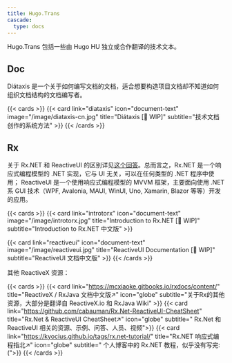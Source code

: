 ```yaml
---
title: Hugo.Trans
cascade:
  type: docs
---
```


Hugo.Trans 包括一些由 Hugo HU 独立或合作翻译的技术文本。

## Doc

Diátaxis 是一个关于如何编写文档的文档，适合想要构造项目文档却不知道如何组织文档结构的文档编写者。

{{< cards >}}
  {{< card
  link="diataxis"
  icon="document-text"
  image="/image/diataxis-cn.jpg"
  title="Diátaxis [🚧 WIP]"
  subtitle="技术文档创作的系统方法" >}}
{{< /cards >}}

## Rx

关于 Rx.NET 和 ReactiveUI 的区别详见[这个回答](https://stackoverflow.com/questions/34727584/reactiveui-rxui-vs-reactive-extensions)。总而言之，Rx.NET 是一个响应式编程模型的 .NET 实现，它与 UI 无关，可以在任何类型的 .NET 程序中使用； ReactiveUI 是一个使用响应式编程模型的 MVVM 框架，主要面向使用 .NET 系 GUI 技术（WPF, Avalonia, MAUI, WinUI, Uno, Xamarin, Blazor 等等）开发的应用。

{{< cards >}}
  {{< card
  link="introtorx"
  icon="document-text"
  image="/image/introtorx.jpg"
  title="Introduction to Rx.NET [🚧 WIP]"
  subtitle="Introduction to Rx.NET 中文版" >}}

  {{< card
  link="reactiveui"
  icon="document-text"
  image="/image/reactiveui.jpg"
  title="ReactiveUI Documentation [🚧 WIP]"
  subtitle="ReactiveUI 文档中文版" >}}
{{< /cards >}}

其他 ReactiveX 资源：

{{< cards >}}
  {{< card link="https://mcxiaoke.gitbooks.io/rxdocs/content/"
  title="ReactiveX / RxJava 文档中文版↗️" icon="globe"
  subtitle="关于Rx的其他资源，大部分是翻译自 ReactiveX.io 和 RxJava Wiki" >}}
  {{< card link="https://github.com/cabauman/Rx.Net-ReactiveUI-CheatSheet"
  title="Rx.Net & ReactiveUI CheatSheet↗️" icon="globe"
  subtitle=" Rx.Net 和 ReactiveUI 相关的资源、示例、问答、人员、视频">}}
  {{< card link="https://kyocius.github.io/tags/rx.net-tutorial/"
  title="Rx.NET 响应式编程指北↗️" icon="globe"
  subtitle=" 个人博客中的 Rx.NET 教程，似乎没有写完:(">}}
{{< /cards >}}
